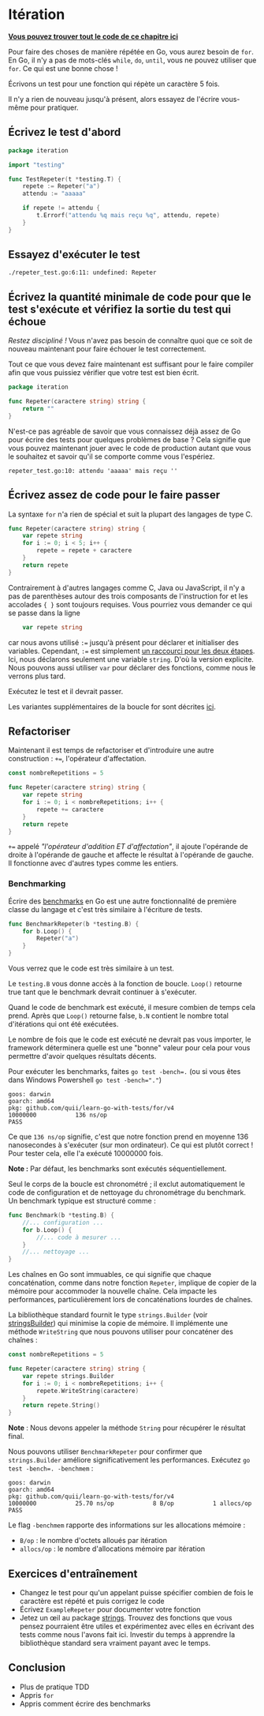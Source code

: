 # Itération

**[Vous pouvez trouver tout le code de ce chapitre ici](https://github.com/quii/learn-go-with-tests/tree/main/for)**

Pour faire des choses de manière répétée en Go, vous aurez besoin de `for`. En Go, il n'y a pas de mots-clés `while`, `do`, `until`, vous ne pouvez utiliser que `for`. Ce qui est une bonne chose !

Écrivons un test pour une fonction qui répète un caractère 5 fois.

Il n'y a rien de nouveau jusqu'à présent, alors essayez de l'écrire vous-même pour pratiquer.

## Écrivez le test d'abord

```go
package iteration

import "testing"

func TestRepeter(t *testing.T) {
	repete := Repeter("a")
	attendu := "aaaaa"

	if repete != attendu {
		t.Errorf("attendu %q mais reçu %q", attendu, repete)
	}
}
```

## Essayez d'exécuter le test

`./repeter_test.go:6:11: undefined: Repeter`

## Écrivez la quantité minimale de code pour que le test s'exécute et vérifiez la sortie du test qui échoue

_Restez discipliné !_ Vous n'avez pas besoin de connaître quoi que ce soit de nouveau maintenant pour faire échouer le test correctement.

Tout ce que vous devez faire maintenant est suffisant pour le faire compiler afin que vous puissiez vérifier que votre test est bien écrit.

```go
package iteration

func Repeter(caractere string) string {
	return ""
}
```

N'est-ce pas agréable de savoir que vous connaissez déjà assez de Go pour écrire des tests pour quelques problèmes de base ? Cela signifie que vous pouvez maintenant jouer avec le code de production autant que vous le souhaitez et savoir qu'il se comporte comme vous l'espériez.

`repeter_test.go:10: attendu 'aaaaa' mais reçu ''`

## Écrivez assez de code pour le faire passer

La syntaxe `for` n'a rien de spécial et suit la plupart des langages de type C.

```go
func Repeter(caractere string) string {
	var repete string
	for i := 0; i < 5; i++ {
		repete = repete + caractere
	}
	return repete
}
```

Contrairement à d'autres langages comme C, Java ou JavaScript, il n'y a pas de parenthèses autour des trois composants de l'instruction for et les accolades `{ }` sont toujours requises. Vous pourriez vous demander ce qui se passe dans la ligne

```go
	var repete string
```

car nous avons utilisé `:=` jusqu'à présent pour déclarer et initialiser des variables. Cependant, `:=` est simplement [un raccourci pour les deux étapes](https://gobyexample.com/variables). Ici, nous déclarons seulement une variable `string`. D'où la version explicite. Nous pouvons aussi utiliser `var` pour déclarer des fonctions, comme nous le verrons plus tard.

Exécutez le test et il devrait passer.

Les variantes supplémentaires de la boucle for sont décrites [ici](https://gobyexample.com/for).

## Refactoriser

Maintenant il est temps de refactoriser et d'introduire une autre construction : `+=`, l'opérateur d'affectation.

```go
const nombreRepetitions = 5

func Repeter(caractere string) string {
	var repete string
	for i := 0; i < nombreRepetitions; i++ {
		repete += caractere
	}
	return repete
}
```

`+=` appelé _"l'opérateur d'addition ET d'affectation"_, il ajoute l'opérande de droite à l'opérande de gauche et affecte le résultat à l'opérande de gauche. Il fonctionne avec d'autres types comme les entiers.

### Benchmarking

Écrire des [benchmarks](https://golang.org/pkg/testing/#hdr-Benchmarks) en Go est une autre fonctionnalité de première classe du langage et c'est très similaire à l'écriture de tests.

```go
func BenchmarkRepeter(b *testing.B) {
	for b.Loop() {
		Repeter("a")
	}
}
```

Vous verrez que le code est très similaire à un test.

Le `testing.B` vous donne accès à la fonction de boucle. `Loop()` retourne true tant que le benchmark devrait continuer à s'exécuter.

Quand le code de benchmark est exécuté, il mesure combien de temps cela prend. Après que `Loop()` retourne false, `b.N` contient le nombre total d'itérations qui ont été exécutées.

Le nombre de fois que le code est exécuté ne devrait pas vous importer, le framework déterminera quelle est une "bonne" valeur pour cela pour vous permettre d'avoir quelques résultats décents.

Pour exécuter les benchmarks, faites `go test -bench=.` (ou si vous êtes dans Windows Powershell `go test -bench="."`)

```text
goos: darwin
goarch: amd64
pkg: github.com/quii/learn-go-with-tests/for/v4
10000000           136 ns/op
PASS
```

Ce que `136 ns/op` signifie, c'est que notre fonction prend en moyenne 136 nanosecondes à s'exécuter \(sur mon ordinateur\). Ce qui est plutôt correct ! Pour tester cela, elle l'a exécuté 10000000 fois.

**Note :** Par défaut, les benchmarks sont exécutés séquentiellement.

Seul le corps de la boucle est chronométré ; il exclut automatiquement le code de configuration et de nettoyage du chronométrage du benchmark. Un benchmark typique est structuré comme :

```go
func Benchmark(b *testing.B) {
	//... configuration ...
	for b.Loop() {
		//... code à mesurer ...
	}
	//... nettoyage ...
}
```

Les chaînes en Go sont immuables, ce qui signifie que chaque concaténation, comme dans notre fonction `Repeter`, implique de copier de la mémoire pour accommoder la nouvelle chaîne. Cela impacte les performances, particulièrement lors de concaténations lourdes de chaînes.

La bibliothèque standard fournit le type `strings.Builder` (voir [stringsBuilder]) qui minimise la copie de mémoire.
Il implémente une méthode `WriteString` que nous pouvons utiliser pour concaténer des chaînes :

```go
const nombreRepetitions = 5

func Repeter(caractere string) string {
	var repete strings.Builder
	for i := 0; i < nombreRepetitions; i++ {
		repete.WriteString(caractere)
	}
	return repete.String()
}
```

**Note** : Nous devons appeler la méthode `String` pour récupérer le résultat final.

Nous pouvons utiliser `BenchmarkRepeter` pour confirmer que `strings.Builder` améliore significativement les performances.
Exécutez `go test -bench=. -benchmem` :

```text
goos: darwin
goarch: amd64
pkg: github.com/quii/learn-go-with-tests/for/v4
10000000           25.70 ns/op           8 B/op           1 allocs/op
PASS
```

Le flag `-benchmem` rapporte des informations sur les allocations mémoire :

* `B/op` : le nombre d'octets alloués par itération
* `allocs/op` : le nombre d'allocations mémoire par itération

## Exercices d'entraînement

* Changez le test pour qu'un appelant puisse spécifier combien de fois le caractère est répété et puis corrigez le code
* Écrivez `ExampleRepeter` pour documenter votre fonction
* Jetez un œil au package [strings](https://golang.org/pkg/strings). Trouvez des fonctions que vous pensez pourraient être utiles et expérimentez avec elles en écrivant des tests comme nous l'avons fait ici. Investir du temps à apprendre la bibliothèque standard sera vraiment payant avec le temps.

## Conclusion

* Plus de pratique TDD
* Appris `for`
* Appris comment écrire des benchmarks

[stringsBuilder]: https://pkg.go.dev/strings#Builder